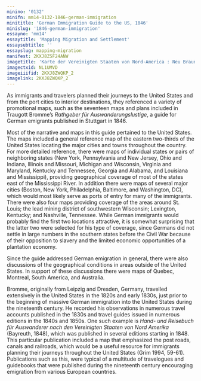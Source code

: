 ```yaml
---
minino: '0132'
minifn: mm14-0132-1846-german-immigration
minititle: 'German Immigration Guide to the US, 1846'
minislug: '1846-german-immigration'
essayno: 'mm14'
essaytitle: 'Mapping Migration and Settlement'
essaysubtitle: ''
essayslug: mapping-migration
manifest: 2KXJ8ZSF24ANW
imagetitle: 'Karte der Vereinigten Staaten von Nord-America : Neu Braunschweigs, der beiden Canadas und Texas'
imagectxid: NL1UMVD
imageiiifid: 2KXJ8ZWQKP_2
imagelink: 2KXJ8ZWQKP_2
---
```

As immigrants and travelers planned their journeys to the United States and from the port cities to interior destinations, they referenced a variety of promotional maps, such as the seventeen maps and plans included in Traugott Bromme’s _Rathgeber für Auswanderungslustige_, a guide for German emigrants published in Stuttgart in 1846. 

Most of the narrative and maps in this guide pertained to the United States. The maps included a general reference map of the eastern two-thirds of the United States locating the major cities and towns throughout the country. For more detailed reference, there were maps of individual states or pairs of neighboring states (New York, Pennsylvania and New Jersey, Ohio and Indiana, Illinois and Missouri, Michigan and Wisconsin, Virginia and Maryland, Kentucky and Tennessee, Georgia and Alabama, and Louisiana and Mississippi), providing geographical coverage of most of the states east of the Mississippi River. In addition there were maps of several major cities (Boston, New York, Philadelphia, Baltimore, and Washington, DC), which would most likely serve as ports of entry for many of the immigrants. There were also four maps providing coverage of the areas around St. Louis; the lead mining district of southwestern Wisconsin; Lexington, Kentucky; and Nashville, Tennessee. While German immigrants would probably find the first two locations attractive, it is somewhat surprising that the latter two were selected for his type of coverage, since Germans did not settle in large numbers in the southern states before the Civil War because of their opposition to slavery and the limited economic opportunities of a plantation economy. 

Since the guide addressed German emigration in general, there were also discussions of the geographical conditions in areas outside of the United States. In support of these discussions there were maps of Quebec, Montreal, South America, and Australia. 

Bromme, originally from Leipzig and Dresden, Germany, travelled extensively in the United States in the 1820s and early 1830s, just prior to the beginning of massive German immigration into the United States during the nineteenth century. He recorded his observations in numerous travel accounts published in the 1830s and travel guides issued in numerous editions in the 1840s and 1850s. One such example is _Hand- und Reisebuch für Auswanderer nach den Vereinigten Staaten von Nord Amerika_ (Bayreuth, 1848), which was published in several editions starting in 1848. This particular publication included a map that emphasized the post roads, canals and railroads, which would be a useful resource for immigrants planning their journeys throughout the United States (Grim 1994, 59-61). Publications such as this, were typical of a multitude of travelogues and guidebooks that were published during the nineteenth century encouraging emigration from various European countries. 




